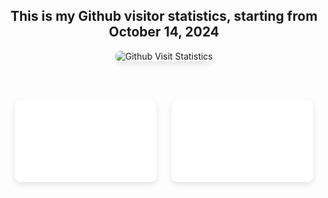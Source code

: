 <div align="center">
  <h2>This is my Github visitor statistics, starting from October 14, 2024</h2>

  <!-- 访问者统计独占一行 -->
  <img src="https://count.kjchmc.cn/get/@WindyDante?theme=rule34" alt="Github Visit Statistics" style="margin-bottom: 20px; border-radius: 10px; box-shadow: 0 4px 8px rgba(0, 0, 0, 0.1);"/><br/><br/>

  <!-- 语言状态图两个占一行，带有间距、圆角和阴影 -->
  <a href="https://github.com/WindyDante/github-stats-transparent/tree/main?tab=readme-ov-file"><img src="https://github.com/WindyDante/github-stats-transparent/blob/output/generated/languages.svg" alt="Languages Stats" style="display:inline-block; width:45%; margin: 10px; border-radius: 10px; box-shadow: 0 4px 8px rgba(0, 0, 0, 0.1);"/></a>
  <a href="https://github.com/WindyDante/github-stats-transparent/tree/main?tab=readme-ov-file"><img src="https://github.com/WindyDante/github-stats-transparent/blob/output/generated/overview.svg" alt="Overview Stats" style="display:inline-block; width:45%; margin: 10px; border-radius: 10px; box-shadow: 0 4px 8px rgba(0, 0, 0, 0.1);"/></a>
</div>
